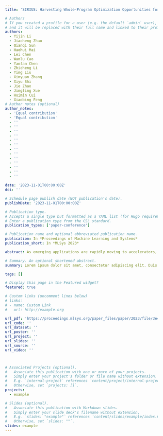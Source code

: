 ```yaml
---
title: 'SIRIUS: Harvesting Whole-Program Optimization Opportunities for DNNs'

# Authors
# If you created a profile for a user (e.g. the default `admin` user), write the username (folder name) here
# and it will be replaced with their full name and linked to their profile.
authors:
  - Yijin Li
  - Jiacheng Zhao
  - Qianqi Sun
  - Haohui Mai
  - Lei Chen
  - Wanlu Cao
  - Yanfan Chen
  - Zhicheng Li
  - Ying Liu
  - Xinyuan Zhang
  - Xiyu Shi
  - Jie Zhao
  - Jingling Xue
  - Huimin Cui
  - Xiaobing Feng
# Author notes (optional)
author_notes:
  - 'Equal contribution'
  - 'Equal contribution'
  - ''
  - ''
  - ''
  - ''
  - ''
  - ''
  - ''
  - ''
  - ''
  - ''
  - ''
  - ''
  - ''

date: '2023-11-01T00:00:00Z'
doi: ''

# Schedule page publish date (NOT publication's date).
publishDate: '2023-11-01T00:00:00Z'

# Publication type.
# Accepts a single type but formatted as a YAML list (for Hugo requirements).
# Enter a publication type from the CSL standard.
publication_types: ['paper-conference']

# Publication name and optional abbreviated publication name.
publication: In *Proceedings of Machine Learning and Systems*
publication_short: In *MLSys 2023*

abstract: As emerging applications are rapidly moving to accelerators, a greatdeal of research has been proposed to improve the performance of the accelerators. For the AI applications, fruitful software-driven research has been focused on proposing new programming languages, new kernel fusion heuristics,new optimization tuning approaches, and new software execution engines. However, how to leverage classical compiler optimizations to generate efficient code is an overlooked aspect of performance. In this paper, we propose a whole-program analysis and optimization compiler framework, SIRIUS, to uniformly model the host and kernel computations in a unified polyhedral representation and,further, seek maximal fusion opportunities from the global view so that the fused kernel can benefit from classical optimizations. Evaluations over representative DNN models demonstrate that SIRIUS can achieve up to 11.98x speedup over TensorRT, and 154.84x speedup over TensorFlow. In particular, for BERT, SIRIUS can achieve 1.46x speedup over TensorRT.

# Summary. An optional shortened abstract.
summary: Lorem ipsum dolor sit amet, consectetur adipiscing elit. Duis posuere tellus ac convallis placerat. Proin tincidunt magna sed ex sollicitudin condimentum.

tags: []

# Display this page in the Featured widget?
featured: true

# Custom links (uncomment lines below)
# links:
# - name: Custom Link
#   url: http://example.org

url_pdf: 'https://proceedings.mlsys.org/paper_files/paper/2023/file/3e4e24f7e055320fa54c03f6e816775f-Paper-mlsys2023.pdf'
url_code: ''
url_dataset: ''
url_poster: ''
url_project: ''
url_slides: ''
url_source: ''
url_video: ''



# Associated Projects (optional).
#   Associate this publication with one or more of your projects.
#   Simply enter your project's folder or file name without extension.
#   E.g. `internal-project` references `content/project/internal-project/index.md`.
#   Otherwise, set `projects: []`.
projects:
  - example

# Slides (optional).
#   Associate this publication with Markdown slides.
#   Simply enter your slide deck's filename without extension.
#   E.g. `slides: "example"` references `content/slides/example/index.md`.
#   Otherwise, set `slides: ""`.
slides: example
---
```


<!-- {{% callout note %}}
Click the _Cite_ button above to demo the feature to enable visitors to import publication metadata into their reference management software.
{{% /callout %}}

{{% callout note %}}
Create your slides in Markdown - click the _Slides_ button to check out the example.
{{% /callout %}}

Add the publication's **full text** or **supplementary notes** here. You can use rich formatting such as including [code, math, and images](https://docs.hugoblox.com/content/writing-markdown-latex/). -->
